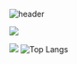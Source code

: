 ![header](https://capsule-render.vercel.app/api?type=waving&color=auto&height=300&section=header&text=Welcome&fontAlignY=45&fontSize=90&desc=PyoMin's%20GitHub%20profile)
 

 <a href="https://www.instagram.com/myopingu" target="_blank"><img src="https://img.shields.io/badge/instagram-E4405F?style=flat-square&logo=instagram&logoColor=white"/></a>


 <img src="http://mazandi.herokuapp.com/api?handle={pyominmin}&theme=cold"/> ![Top Langs](https://github-readme-stats.vercel.app/api/top-langs/?username=pyominmin&layout=compact)
 

